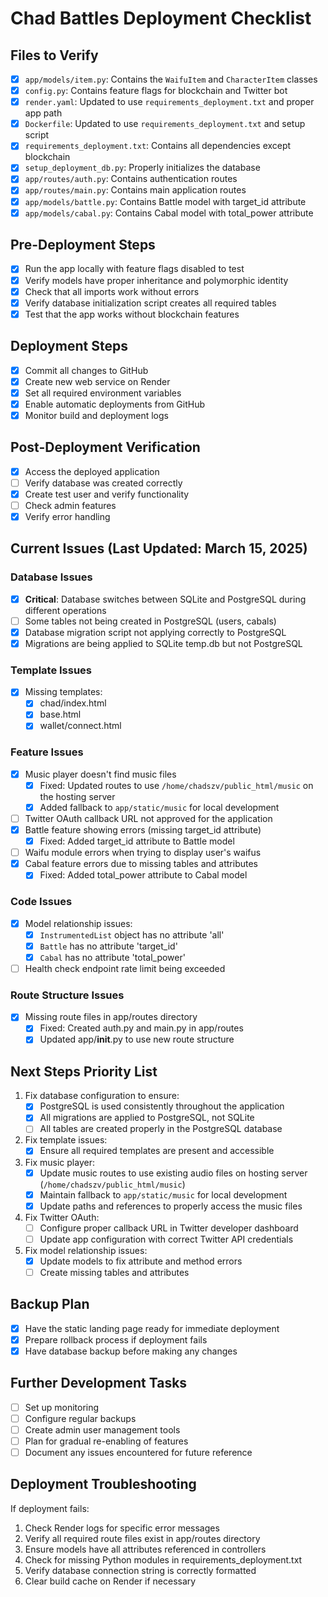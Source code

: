 # Chad Battles Deployment Checklist

## Files to Verify

- [x] `app/models/item.py`: Contains the `WaifuItem` and `CharacterItem` classes
- [x] `config.py`: Contains feature flags for blockchain and Twitter bot
- [x] `render.yaml`: Updated to use `requirements_deployment.txt` and proper app path
- [x] `Dockerfile`: Updated to use `requirements_deployment.txt` and setup script
- [x] `requirements_deployment.txt`: Contains all dependencies except blockchain
- [x] `setup_deployment_db.py`: Properly initializes the database
- [x] `app/routes/auth.py`: Contains authentication routes
- [x] `app/routes/main.py`: Contains main application routes
- [x] `app/models/battle.py`: Contains Battle model with target_id attribute
- [x] `app/models/cabal.py`: Contains Cabal model with total_power attribute

## Pre-Deployment Steps

- [x] Run the app locally with feature flags disabled to test
- [x] Verify models have proper inheritance and polymorphic identity
- [x] Check that all imports work without errors
- [x] Verify database initialization script creates all required tables
- [x] Test that the app works without blockchain features

## Deployment Steps

- [x] Commit all changes to GitHub
- [x] Create new web service on Render
- [x] Set all required environment variables
- [x] Enable automatic deployments from GitHub
- [x] Monitor build and deployment logs

## Post-Deployment Verification

- [x] Access the deployed application
- [ ] Verify database was created correctly
- [x] Create test user and verify functionality
- [ ] Check admin features
- [x] Verify error handling

## Current Issues (Last Updated: March 15, 2025)

### Database Issues
- [x] **Critical**: Database switches between SQLite and PostgreSQL during different operations
- [ ] Some tables not being created in PostgreSQL (users, cabals)
- [x] Database migration script not applying correctly to PostgreSQL
- [x] Migrations are being applied to SQLite temp.db but not PostgreSQL

### Template Issues
- [x] Missing templates: 
  - [x] chad/index.html
  - [x] base.html
  - [x] wallet/connect.html

### Feature Issues
- [x] Music player doesn't find music files
  - [x] Fixed: Updated routes to use `/home/chadszv/public_html/music` on the hosting server
  - [x] Added fallback to `app/static/music` for local development
- [ ] Twitter OAuth callback URL not approved for the application
- [x] Battle feature showing errors (missing target_id attribute)
  - [x] Fixed: Added target_id attribute to Battle model
- [ ] Waifu module errors when trying to display user's waifus
- [x] Cabal feature errors due to missing tables and attributes
  - [x] Fixed: Added total_power attribute to Cabal model

### Code Issues
- [x] Model relationship issues:
  - [x] `InstrumentedList` object has no attribute 'all'
  - [x] `Battle` has no attribute 'target_id'
  - [x] `Cabal` has no attribute 'total_power'
- [ ] Health check endpoint rate limit being exceeded

### Route Structure Issues
- [x] Missing route files in app/routes directory
  - [x] Fixed: Created auth.py and main.py in app/routes
  - [x] Updated app/__init__.py to use new route structure

## Next Steps Priority List

1. Fix database configuration to ensure:
   - [x] PostgreSQL is used consistently throughout the application
   - [x] All migrations are applied to PostgreSQL, not SQLite
   - [ ] All tables are created properly in the PostgreSQL database

2. Fix template issues:
   - [x] Ensure all required templates are present and accessible

3. Fix music player:
   - [x] Update music routes to use existing audio files on hosting server (`/home/chadszv/public_html/music`)
   - [x] Maintain fallback to `app/static/music` for local development
   - [x] Update paths and references to properly access the music files

4. Fix Twitter OAuth:
   - [ ] Configure proper callback URL in Twitter developer dashboard
   - [ ] Update app configuration with correct Twitter API credentials

5. Fix model relationship issues:
   - [x] Update models to fix attribute and method errors
   - [ ] Create missing tables and attributes

## Backup Plan

- [x] Have the static landing page ready for immediate deployment
- [x] Prepare rollback process if deployment fails
- [x] Have database backup before making any changes

## Further Development Tasks

- [ ] Set up monitoring
- [ ] Configure regular backups
- [ ] Create admin user management tools
- [ ] Plan for gradual re-enabling of features
- [ ] Document any issues encountered for future reference

## Deployment Troubleshooting

If deployment fails:
1. Check Render logs for specific error messages
2. Verify all required route files exist in app/routes directory
3. Ensure models have all attributes referenced in controllers
4. Check for missing Python modules in requirements_deployment.txt
5. Verify database connection string is correctly formatted
6. Clear build cache on Render if necessary 